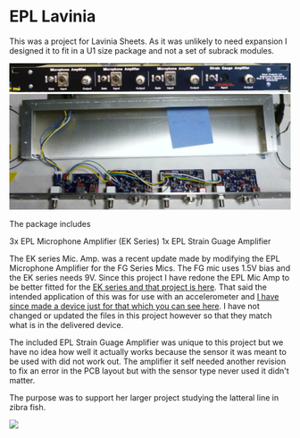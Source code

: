 
# EPL Lavinia

This was a project for Lavinia Sheets. As it was unlikely to need expansion I designed it to fit in a U1 size package and not a set of subrack modules.

<a href="photos/P1010688-cropped.JPG"><img src="photos/P1010688-cropped.JPG"></a>
<a href="photos/P1010691.JPG"><img src="photos/P1010691.JPG"></a>

The package includes 

3x EPL Microphone Amplifier (EK Series)
1x EPL Strain Guage Amplifier

The EK series Mic. Amp. was a recent update made by modifying the EPL Microphone Amplifier for the FG Series Mics. The FG mic uses 1.5V bias and the EK series needs 9V. Since this project I have redone the EPL Mic Amp to be better fitted for the <a href="https://github.com/EPL-Engineering/epl_micamp_ek">EK series and that project is here</a>. That said the intended application of this was for use with an accelerometer and <a href="https://github.com/EPL-Engineering/epl_accelerometer">I have since made a device just for that which you can see here</a>. I have not changed or updated the files in this project however so that they match what is in the delivered device.

The included EPL Strain Guage Amplifier was unique to this project but we have no idea how well it actually works because the sensor it was meant to be used with did not work out. The amplifier it self needed another revision to fix an error in the PCB layout but with the sensor type never used it didn't matter.

The purpose was to support her larger project studying the latteral line in zibra fish.

<img src="images/epl-engineering-figure2.png">


